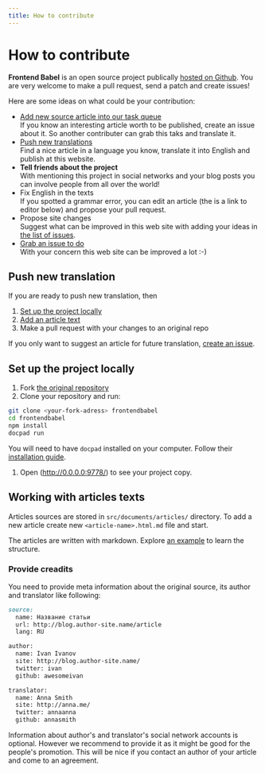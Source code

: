 ```yaml
---
title: How to contribute
---
```


# How to contribute

**Frontend Babel** is an open source project publically
[hosted on Github](https://github.com/frontendbabel/frontendbabel.github.com).
You are very welcome to make a pull request, send a patch and create issues!

Here are some ideas on what could be your contribution:
* [Add new source article into our task
  queue](https://github.com/frontendbabel/frontendbabel.github.com/issues/new)<br/>
If you know an interesting article worth to be published, create an issue about it. So another
contributer can grab this taks and translate it.
* [Push new translations](#push-new-translation)<br/>
Find a nice article in a language you know, translate it into English and publish at this website.
* **Tell friends about the project**<br/>
With mentioning this project in social networks and your blog posts you can involve people from
all over the world!
* Fix English in the texts<br/>
If you spotted a grammar error, you can edit an article (the is a link to editor below) and propose
your pull request.
* Propose site changes<br/>
Suggest what can be improved in this web site with adding your ideas in [the list of
issues](https://github.com/frontendbabel/frontendbabel.github.com/issues?labels=%40+Translation&state=open).
* [Grab an issue to do](https://github.com/frontendbabel/frontendbabel.github.com/issues?labels=&page=1&state=open)<br/>
With your concern this web site can be improved a lot :-)

## Push new translation

If you are ready to push new translation, then
1. [Set up the project locally](#set-up-the-project-locally)
1. [Add an article text](#workign-with-articles-texts)
1. Make a pull request with your changes to an original repo

If you only want to suggest an article for future translation,
[create an issue](https://github.com/frontendbabel/frontendbabel.github.com/issues/new).

## Set up the project locally
1. Fork [the original repository](https://github.com/frontendbabel/frontendbabel.github.com)
1. Clone your repository and run:
  ```bash
git clone <your-fork-adress> frontendbabel
cd frontendbabel
npm install
docpad run
  ```
You will need to have `docpad` installed on your computer. Follow their [installation
guide](http://docpad.org/docs/install).
1. Open (http://0.0.0.0:9778/) to see your project copy.

## Working with articles texts
Articles sources are stored in `src/documents/articles/` directory. To add a new article
create new `<article-name>.html.md` file and start.

The articles are written with markdown. Explore [an
example](https://github.com/frontendbabel/frontendbabel.github.com/blob/source/src/documents/articles/graphical-interface.html.md)
to learn the structure.

### Provide creadits
You need to provide meta information about the original source, its author and translator like following:

```md
source:
  name: Название статьи
  url: http://blog.author-site.name/article
  lang: RU

author:
  name: Ivan Ivanov
  site: http://blog.author-site.name/
  twitter: ivan
  github: awesomeivan

translator:
  name: Anna Smith
  site: http://anna.me/
  twitter: annaanna
  github: annasmith
```
Information about author's and translator's social network accounts is optional. However we recommend to provide it
as it might be good for the people's promotion. This will be nice if you contact an author of your article and come to
an agreement.
